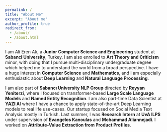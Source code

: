 ```yaml
---
permalink: /
title: "About Me"
excerpt: "About me"
author_profile: true
redirect_from:
  - /about/
  - /about.html
---
```


I am Ali Eren Ak, a **Junior Computer Science and Engineering** student at **Sabanci University**, Turkey. I am also enrolled to **Art Theory and Criticism** minor, with doing that I pursue multi-disciplinary undergraduate degree which helped me to understand the world from a broad perspective. I have a huge interest in **Computer Science** and **Mathematics**, and I am especially enthusiastic about **Deep Learning** and **Natural Language Processing**.

I am also part of **Sabancı University NLP Group** directed by **Reyyan Yeniterzi**, where I focused on transformer-based **Large Scale Language Models** and **Named Entity Recognition**. I am also part-time Data Scientist at **YAZI AI** where I have a chance to apply state-of-the-art Deep Learning models to real life use-cases. Our startup focused on Social Media Text Analysis mostly in Turkish. Last summer, I was **Research Intern** at **UvA ILPS** under supervision of **Evangelos Kanoulas** and **Mohammad Aliannejadi**. I worked on **Attribute-Value Extraction from Product Profiles**.
